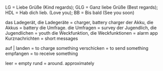 LG = Liebe Grüße (Kind regards); 
GLG = Ganz liebe Grüße (Best regards); 
HDL = Hab dich lieb. (Love you);
BB = Bis bald (See you soon)

das Ladegerät, die Ladegeräte = charger, battery charger
der Akku, die Akkus = battery 
die Umfrage. die Umfragen = survey 
der Jugendlich, die Jugendlichen = youth 
die Weckfunktion, die Weckfunktionen = alarm app 
Kurznachrichten = short messages 

auf | landen = to charge something 
verschicken = to send something
empfangen = to receive something 

leer = empty 
rund = around. approximately 

